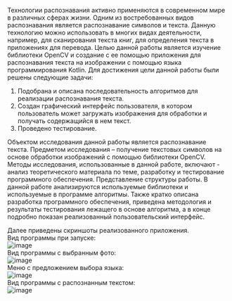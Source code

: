 Технологии распознавания активно применяются в современном мире в различных сферах жизни. Одним из востребованных видов распознавания является распознавание символов и текста. Данную технологию можно использовать в многих видах деятельности, например, для сканирования текста книг, для определения текста в приложениях для перевода. 
Целью данной работы является изучение библиотеки OpenCV и создание с ее помощью приложения для распознавания текста на изображении с помощью языка программирования Kotlin.
Для достижения цели данной работы были решены следующие задачи:
1.	Подобрана и описана последовательность алгоритмов для реализации распознавания текста.
2.	Создан графический интерфейс пользователя, в котором пользователь может загружать изображения для обработки и получать содержащийся в нем текст. 
3.	Проведено тестирование.

Объектом исследования данной работы является распознавание текста. Предметом исследования – получение текстовых символов на основе обработки изображений с помощью библиотеки OpenCV.
Методы исследования, использованные в данной работе, включают - анализ теоретического материала по теме, разработку и тестирование программного обеспечения.
Представление структуры работы. В данной работе анализируются используемые библиотеки и используемые в программе алгоритмы. Также кратко описана разработка программного обеспечения, приведена методология и результаты тестирования лежащего в основе алгоритма, а в конце подробно показан реализованный пользовательский интерфейс.

Далее приведены скриншоты реализованного приложения.  
Вид программы при запуске:  
 ![image](https://user-images.githubusercontent.com/54963637/192323226-fcebbb4f-c419-4948-8546-b2c69f36da84.png)  
Вид программы с выбранным фото:  
 ![image](https://user-images.githubusercontent.com/54963637/192323243-865146f9-83c0-4852-8555-08141d6a6ea5.png)  
Меню с предложением выбора языка:  
 ![image](https://user-images.githubusercontent.com/54963637/192323270-8838cd50-8613-4666-ae86-cd17c8122fdd.png)  
Вид программы с распознанным текстом:  
![image](https://user-images.githubusercontent.com/54963637/192323298-d81d7fae-2966-41f8-85a4-a22268195e9b.png)  
